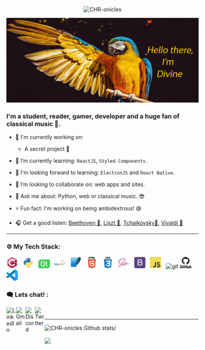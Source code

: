 <!-- ![Header image](https://raw.githubusercontent.com/CHR-onicles/CHR-onicles/main/images/hi_img.jpg)
-->
<p align="center"> <img src="https://komarev.com/ghpvc/?username=CHR-onicles&label=Profile%20views&color=0e75b6&style=flat" alt="CHR-onicles" /> </p>

![Header-image](images/hi_img.jpg)

<h3 align="left">I'm a student, reader, gamer, developer and a huge fan of classical music 🎼.</h3>

- 🔭 I'm currently working on:
  - A secret project 🤫

- 🌱 I’m currently learning: `ReactJS`, `Styled Components`.
- 🏁 I'm looking forward to learning: `ElectronJS` and `React Native`.
- 👯 I’m looking to collaborate on:  web apps and sites.
- 💬 Ask me about:  Python, web or classical music. 😎
- ⚡ Fun fact: I'm working on being ambidextrous! 😅
- 🎧 Get a good listen: [Beethoven 🎵](https://www.youtube.com/watch?v=BV7RkEL6oRc),
  [Liszt 🎵](https://www.youtube.com/watch?v=H1Dvg2MxQn8),
  [Tchaikovsky🎵](https://www.youtube.com/watch?v=sdduPpnqre4),
  [Vivaldi 🎵](https://www.youtube.com/watch?v=H_3JiTfmuzg)

<!-- Logos-->
<!-- <a href="https://www.linkedin.com/in/divine-a-522b791ab/"><img src="https://img.shields.io/badge/linkedin-%230077B5.svg?&style=for-the-badge&logo=linkedin&logoColor=white" /></a>

[![Linkedin Badge](https://img.shields.io/badge/-DivineAnum-blue?style=flat-square&logo=Linkedin&logoColor=white&link=https://https://linkedin.com/in/divine-a-522b791ab/)](https://linkedin.com/in/divine-a-522b791ab/)
[![Gmail Badge](https://img.shields.io/badge/-tpandivine48@gmail.com-d14836?style=flat-square&logo=Gmail&logoColor=white&link=mailto:tpandivine48@gmail.com)](mailto:tpandivine48@gmail.com)
-->
<hr />

<h3 align="left">⚙ My Tech Stack:</h3>

<p align="left">
<img src="https://raw.githubusercontent.com/devicons/devicon/master/icons/cplusplus/cplusplus-original.svg" alt="cplusplus" width="30" />&nbsp;&nbsp;
<img src="https://raw.githubusercontent.com/devicons/devicon/master/icons/python/python-original.svg" alt="python" width="30" >&nbsp;&nbsp;
<!-- <img src="https://raw.githubusercontent.com/devicons/devicon/master/icons/django/django-original.svg" alt="Django" width="30" />&nbsp;&nbsp; -->
<img src="images/Qt.png" alt="PyQt" width="30" />&nbsp;&nbsp;
<img src="https://raw.githubusercontent.com/devicons/devicon/master/icons/mysql/mysql-original-wordmark.svg" alt="mysql" width="30" >&nbsp;&nbsp;
<img src="https://raw.githubusercontent.com/github/explore/2d218e3aa252dc90eef269b34eeec1fbd15dc07e/topics/sqlite/sqlite.png" alt="SQLite" width="30" >&nbsp;&nbsp;
<img src="https://raw.githubusercontent.com/devicons/devicon/master/icons/html5/html5-original-wordmark.svg" alt="html5" width="30" >&nbsp;&nbsp; 
<img src="https://raw.githubusercontent.com/devicons/devicon/master/icons/css3/css3-original-wordmark.svg" alt="css3" width="30" >&nbsp;&nbsp; 
<img src="https://raw.githubusercontent.com/devicons/devicon/master/icons/sass/sass-original.svg" alt="Sass" width="30" >&nbsp;&nbsp; 
<img src="https://raw.githubusercontent.com/devicons/devicon/master/icons/bootstrap/bootstrap-plain.svg" alt="bootstrap" width="30" >&nbsp;&nbsp; 
<img src="https://raw.githubusercontent.com/devicons/devicon/master/icons/javascript/javascript-original.svg" alt="javascript" width="30" >&nbsp;&nbsp; 
<img src="https://www.vectorlogo.zone/logos/git-scm/git-scm-icon.svg" alt="git" width="30" > 
<img src="https://raw.githubusercontent.com/devicons/devicon/master/icons/github/github-original-wordmark.svg" alt="mysql" width="30" >&nbsp;&nbsp;
<img src="https://raw.githubusercontent.com/github/explore/80688e429a7d4ef2fca1e82350fe8e3517d3494d/topics/visual-studio-code/visual-studio-code.png" alt="Visual Studio Code" width="30" >
<!-- <img src="https://raw.githubusercontent.com/devicons/devicon/master/icons/react/react-original-wordmark.svg" alt="react" width="30"/> --> 
</p>

<h3>🗨 Lets chat! :</h3>
<p align="left">
<a href="https://linkedin.com/in/divineanum" target="_blank"><img align="left" src="https://cdn.jsdelivr.net/npm/simple-icons@3.0.1/icons/linkedin.svg" alt="LinkedIn" width="25" /></a>&nbsp;&nbsp;
<a href="mailto:tpandivine48@gmail.com" target="_blank"><img align="left" src="https://cdn.jsdelivr.net/npm/simple-icons@3.0.1/icons/gmail.svg" alt="Gmail" width="25" /></a>&nbsp;&nbsp;
<a href="https://discordapp.com/users/475709262883061762" target="_blank"><img align="left" src="https://cdn.jsdelivr.net/npm/simple-icons@3.0.1/icons/discord.svg" alt="Discord" width="25" /></a>&nbsp;&nbsp;
<a href="https://twitter.com/OniclesChr?s=09chr" target="_blank"><img align="left" src="https://cdn.jsdelivr.net/npm/simple-icons@3.0.1/icons/twitter.svg" alt="Twitter" width="25" /></a>&nbsp;&nbsp;
</p>


<hr />
<div style="display: flex; flex-direction: column;">
    <a><img height=200 src="https://github-readme-stats.vercel.app/api?username=CHR-onicles&show_icons=true&include_all_commits=true&theme=dracula&count_private=true" alt="CHR-onicles Github stats/"></a>
    <br />
    <a><img height=200 src="https://github-readme-streak-stats.herokuapp.com/?user=CHR-onicles&theme=dracula" /></a>
    <br />
    <!-- <a><img height=200 src="https://github-readme-stats.vercel.app/api/top-langs/?username=CHR-onicles&hide_title=false&layout=compact&theme=dracula&count_private=true" /></a> -->
</div>

<!-- <img width="500" src="https://metrics.lecoq.io/CHR-onicles" alt="Github Metrics"> -->


<!-- Links -->

[med]: https://github.com/CHR-onicles/Medical_Bills_Program
[spotty]: https://github.com/CHR-onicles/SpotlightProgramGUI
[E-commerce]: https://github.com/CHR-onicles/CHR-mart
